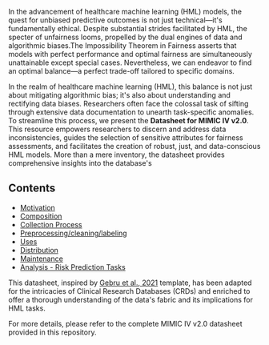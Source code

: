 In the advancement of healthcare machine learning (HML) models, the quest for unbiased predictive outcomes is not just technical—it's fundamentally ethical. Despite substantial strides facilitated by HML, the specter of unfairness looms, propelled by the dual engines of data and algorithmic biases.The Impossibility Theorem in Fairness asserts that models with perfect performance and optimal fairness are simultaneously unattainable except special cases. Nevertheless, we can endeavor to find an optimal balance—a perfect trade-off tailored to specific domains. 

In the realm of healthcare machine learning (HML), this balance is not just about mitigating algorithmic bias; it's also about understanding and rectifying data biases. Researchers often face the colossal task of sifting through extensive data documentation to unearth task-specific anomalies. To streamline this process, we present the **Datasheet for MIMIC IV v2.0**. This resource empowers researchers to discern and address data inconsistencies, guides the selection of sensitive attributes for fairness assessments, and facilitates the creation of robust, just, and data-conscious HML models. More than a mere inventory, the datasheet provides comprehensive insights into the database's 

## Contents
- [Motivation](MOTIVATION.md)
- [Composition](COMPOSITION.md)
- [Collection Process](COLLECTION_PROCESS.md)
- [Preprocessing/cleaning/labeling](PREPROCESSING_CLEANING_LABELING.md)
- [Uses](USES.md)
- [Distribution](DISTRIBUTION.md)
- [Maintenance](MAINTENANCE.md)
- [Analysis - Risk Prediction Tasks](ANALYSIS_RISK_PREDICTION_TASKS.md)

This datasheet, inspired by [Gebru et al., 2021](https://dl.acm.org/doi/pdf/10.1145/3458723) template, has been adapted for the intricacies of Clinical Research Databases (CRDs) and enriched to offer a thorough understanding of the data's fabric and its implications for HML tasks.


For more details, please refer to the complete MIMIC IV v2.0 datasheet provided in this repository.
